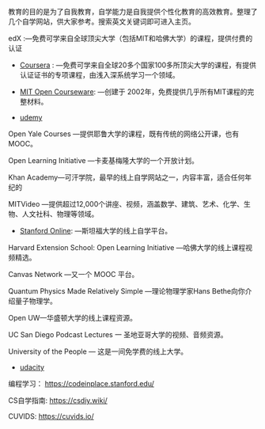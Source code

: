 
教育的目的是为了自我教育，自学能力是自我提供个性化教育的高效教育。整理了几个自学网站，供大家参考。搜索英文关键词即可进入主页。


edX :—免费可学来自全球顶尖大学（包括MIT和哈佛大学）的课程，提供付费的认证

- [Coursera](https://www.coursera.org/) : —免费可学来自全球20多个国家100多所顶尖大学的课程，有提供认证证书的专项课程，由浅入深系统学习一个领域。

- [MIT Open Courseware](https://ocw.mit.edu/courses/): —创建于 2002年，免费提供几乎所有MIT课程的完整材料。

- [udemy](https://www.udemy.com/)

Open Yale Courses —提供耶鲁大学的课程，既有传统的网络公开课，也有MOOC。

Open Learning Initiative —卡麦基梅隆大学的一个开放计划。

Khan Academy—可汗学院，最早的线上自学网站之一，内容丰富，适合任何年纪的

MITVideo —提供超过12,000个讲座、视频，涵盖数学、建筑、艺术、化学、生物、人文社科、物理等领域。

- [Stanford Online](https://online.stanford.edu/): —斯坦福大学的线上自学平台。

Harvard Extension School: Open Learning Initiative —哈佛大学的线上课程视频精选。

Canvas Network —又一个 MOOC 平台。

Quantum Physics Made Relatively Simple —理论物理学家Hans Bethe向你介绍量子物理学。

Open UW—华盛顿大学的线上课程资源。

UC San Diego Podcast Lectures 一 圣地亚哥大学的视频、音频资源。

University of the People — 这是一间免学费的线上大学。

- [udacity](https://www.udacity.com/courses/all)

编程学习： https://codeinplace.stanford.edu/


CS自学指南: https://csdiy.wiki/

CUVIDS: https://cuvids.io/


